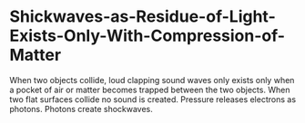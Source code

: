 # Shickwaves-as-Residue-of-Light-Exists-Only-With-Compression-of-Matter
When two objects collide, loud clapping sound waves only exists only when a pocket of air or matter becomes trapped between the two objects. When two flat surfaces collide no sound is created. Pressure releases electrons as photons. Photons create shockwaves.
